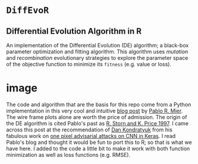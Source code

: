 # `DiffEvoR`
## Differential Evolution Algorithm in R
An implementation of the Differential Evolution (DE) algorithm; a black-box parameter optimization and fitting algorithm. This algorithm uses _mutation_ and _recombination_ evolutionary strategies to explore the parameter space of the objective function to minimize its `fitness` (e.g. value or loss).

# image

The code and algorithm that are the basis for this repo come from a Python implementation in this very cool and intuitive [blog post](https://pablormier.github.io/2017/09/05/a-tutorial-on-differential-evolution-with-python/) by [Pablo R. Mier](https://twitter.com/PabloRMier). The wire frame plots alone are worth the price of admission.  The origin of the DE algorithm is cited Pablo's past as [R. Storn and K. Price 1997](https://link.springer.com/article/10.1023%2FA%3A1008202821328?LI=true). I came across this post at the recommendation of [Dan Kondratyuk](https://twitter.com/hyperparticle) from his fabulous work on [one pixel advisarial attacks on CNN in Keras](https://github.com/Hyperparticle/one-pixel-attack-keras). I read Pablo's blog and thought it would be fun to port this to R; so that is what we have here. I added to the code a little bit to make it work with both function minimization as well as loss functions (e.g. RMSE).

